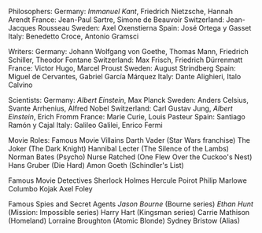 Philosophers:
Germany: _Immanuel Kant_, Friedrich Nietzsche, Hannah Arendt
France: Jean-Paul Sartre, Simone de Beauvoir
Switzerland: Jean-Jacques Rousseau
Sweden: Axel Oxenstierna
Spain: José Ortega y Gasset
Italy: Benedetto Croce, Antonio Gramsci

Writers:
Germany: Johann Wolfgang von Goethe, Thomas Mann, Friedrich Schiller, Theodor Fontane
Switzerland: Max Frisch, Friedrich Dürrenmatt
France: Victor Hugo, Marcel Proust
Sweden: August Strindberg
Spain: Miguel de Cervantes, Gabriel García Márquez
Italy: Dante Alighieri, Italo Calvino

Scientists:
Germany: _Albert Einstein_, Max Planck
Sweden: Anders Celsius, Svante Arrhenius, Alfred Nobel
Switzerland: Carl Gustav Jung, _Albert Einstein_, Erich Fromm
France: Marie Curie, Louis Pasteur
Spain: Santiago Ramón y Cajal
Italy: Galileo Galilei, Enrico Fermi

Movie Roles:
Famous Movie Villains
Darth Vader (Star Wars franchise)
The Joker (The Dark Knight)
Hannibal Lecter (The Silence of the Lambs)
Norman Bates (Psycho)
Nurse Ratched (One Flew Over the Cuckoo's Nest)
Hans Gruber (Die Hard)
Amon Goeth (Schindler's List)

Famous Movie Detectives
Sherlock Holmes
Hercule Poirot
Philip Marlowe
Columbo
Kojak
Axel Foley

Famous Spies and Secret Agents
_Jason Bourne_ (Bourne series)
_Ethan Hunt_ (Mission: Impossible series)
Harry Hart (Kingsman series)
Carrie Mathison (Homeland)
Lorraine Broughton (Atomic Blonde)
Sydney Bristow (Alias)
